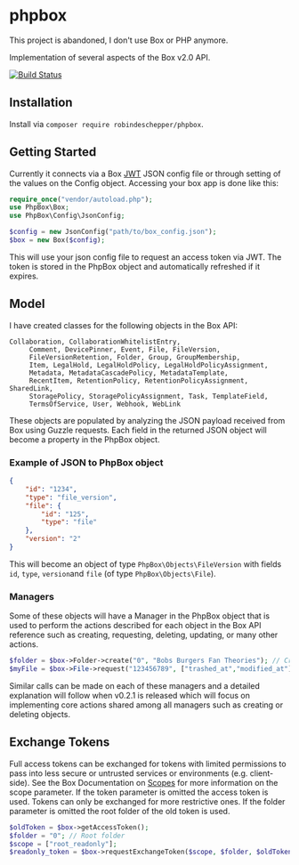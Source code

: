 # phpbox

This project is abandoned, I don't use Box or PHP anymore.

Implementation of several aspects of the Box v2.0 API.

[![Build Status](https://travis-ci.com/Helveg/phpbox.svg?branch=master)](https://travis-ci.com/Helveg/phpbox)

## Installation
Install via `composer require robindeschepper/phpbox`.

## Getting Started

Currently it connects via a Box [JWT](https://developer.box.com/docs/construct-jwt-claim-manually) JSON config file or through setting of the values on the Config object. Accessing your box app is done like this:
```php
require_once("vendor/autoload.php");
use PhpBox\Box;
use PhpBox\Config\JsonConfig;

$config = new JsonConfig("path/to/box_config.json");
$box = new Box($config);
```

This will use your json config file to request an access token via JWT. The token is stored in the PhpBox object and automatically refreshed if it expires.

## Model

I have created classes for the following objects in the Box API:

```
Collaboration, CollaborationWhitelistEntry,
     Comment, DevicePinner, Event, File, FileVersion,
     FileVersionRetention, Folder, Group, GroupMembership,
     Item, LegalHold, LegalHoldPolicy, LegalHoldPolicyAssignment,
     Metadata, MetadataCascadePolicy, MetadataTemplate,
     RecentItem, RetentionPolicy, RetentionPolicyAssignment, SharedLink,
     StoragePolicy, StoragePolicyAssignment, Task, TemplateField,
     TermsOfService, User, Webhook, WebLink
```

These objects are populated by analyzing the JSON payload received from Box using Guzzle requests. Each field in the returned JSON object will become a property in the PhpBox object.

### Example of JSON to PhpBox object

```json
{
	"id": "1234",
	"type": "file_version",
	"file": {
		"id": "125",
		"type": "file"
	},
	"version": "2"
}
```
This will become an object of type `PhpBox\Objects\FileVersion` with fields `id`, `type`, `version`and `file` (of type `PhpBox\Objects\File`).

### Managers

Some of these objects will have a Manager in the PhpBox object that is used to perform the actions described for each object in the Box API reference such as creating, requesting, deleting, updating, or many other actions.

```php
$folder = $box->Folder->create("0", "Bobs Burgers Fan Theories"); // Creates a folder. Parameters: 1) Parent id/object 2) name.
$myFile = $box->File->request("123456789", ["trashed_at","modified_at"]); // Request file object with 2 extra fields trashed_at & modified_at
```

Similar calls can be made on each of these managers and a detailed explanation will follow when v0.2.1 is released which will focus on implementing core actions shared among all managers such as creating or deleting objects.


## Exchange Tokens

Full access tokens can be exchanged for tokens with limited permissions to pass into less secure or untrusted services or environments (e.g. client-side). See the Box Documentation on [Scopes](https://developer.box.com/docs/scopes) for more information on the scope parameter. If the token parameter is omitted the access token is used. Tokens can only be exchanged for more restrictive ones. If the folder parameter is omitted the root folder of the old token is used.

```php
$oldToken = $box->getAccessToken();
$folder = "0"; // Root folder
$scope = ["root_readonly"];
$readonly_token = $box->requestExchangeToken($scope, $folder, $oldToken);
```
